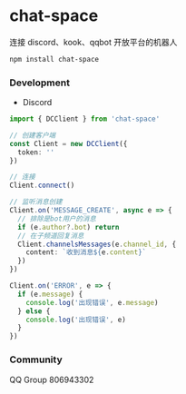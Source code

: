 # chat-space

连接 discord、kook、qqbot 开放平台的机器人

```sh
npm install chat-space
```

### Development

- Discord

```ts
import { DCClient } from 'chat-space'

// 创建客户端
const Client = new DCClient({
  token: ''
})

// 连接
Client.connect()

// 监听消息创建
Client.on('MESSAGE_CREATE', async e => {
  // 排除是bot用户的消息
  if (e.author?.bot) return
  // 在子频道回复消息
  Client.channelsMessages(e.channel_id, {
    content: `收到消息${e.content}`
  })
})

Client.on('ERROR', e => {
  if (e.message) {
    console.log('出现错误', e.message)
  } else {
    console.log('出现错误', e)
  }
})
```

### Community

QQ Group 806943302
